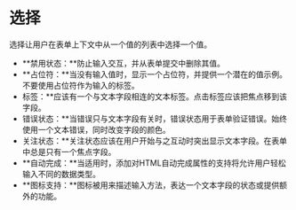 # 选择

选择让用户在表单上下文中从一个值的列表中选择一个值。

- **禁用状态：**防止输入交互，并从表单提交中删除其值。
- **占位符：**当没有输入值时，显示一个占位符，并提供一个潜在的值示例。不要使用占位符作为输入的标签。
- 标签：**应该有一个与文本字段相连的文本标签。点击标签应该把焦点移到该字段。
- 错误状态：**当错误只与文本字段有关时，错误状态用于表单验证错误。始终使用一个文本错误，同时改变字段的颜色。
- 关注状态：**关注状态应该在用户开始与之互动时突出显示文本字段。在表单中总是只有一个焦点字段。
- **自动完成：**当适用时，添加对HTML自动完成属性的支持将允许用户轻松输入不同的数据类型。
- **图标支持：**图标被用来描述输入方法，表达一个文本字段的状态或提供额外的功能。
